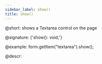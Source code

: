 ```yaml
---
sidebar_label: show()
title: show()
---          
```


@short: shows a Textarea control on the page
 
@signature: {'show(): void;'}

@example:
form.getItem("textarea").show();

@descr:
